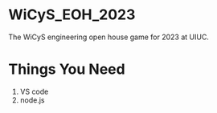 # WiCyS_EOH_2023
The WiCyS engineering open house game for 2023 at UIUC.

# Things You Need
1. VS code
2. node.js

